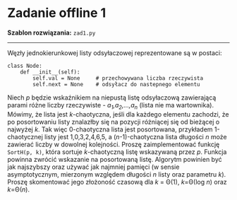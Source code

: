 # Zadanie offline 1
**Szablon rozwiązania:** `zad1.py`

---

Węzły jednokierunkowej listy odsyłaczowej reprezentowane są w postaci:
```
class Node:
    def __init__(self):
        self.val = None     # przechowywana liczba rzeczywista
        self.next = None    # odsyłacz do nastepnego elementu
```

Niech *p* będzie wskaźnikiem na niepustą listę odsyłaczową zawierającą parami
różne liczby rzeczywiste - *a<sub>1</sub>,a<sub>2</sub>,...,a<sub>n</sub>*
(lista nie ma wartownika).
Mówimy, że lista jest *k*-chaotyczna, jeśli dla każdego elementu zachodzi, że po
posortowaniu listy znalazłby się na pozycji różniącej się od bieżącej o najwyżej
*k*. Tak więc 0-chaotyczna lista jest posortowana, przykładem 1-chaotycznej listy
jest 1,0,3,2,4,6,5, a (*n*-1)-chaotyczna lista długości *n* może zawierać liczby
w dowolnej kolejności. Proszę zaimplementować funkcję `SortH(p, k)`, która
sortuje *k*-chaotyczną listę wskazywaną przez *p*. Funkcja powinna zwrócić
wskazanie na posortowaną listę. Algorytm powinien być jak najszybszy oraz używać
jak najmniej pamięci (w sensie asymptotycznym, mierzonym względem długości *n*
listy oraz parametru *k*). Proszę skomentować jego złożoność czasową dla
*k* = Θ(1), *k*=Θ(log *n*) oraz *k*=Θ(*n*).
